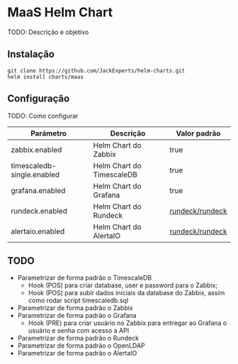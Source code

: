 # MaaS Helm Chart

TODO: Descrição e objetivo

## Instalação

    git clone https://github.com/JackExperts/helm-charts.git
    helm install charts/maas

## Configuração

TODO: Como configurar

Parámetro | Descrição | Valor padrão
--------- | ----------- | -------
zabbix.enabled | Helm Chart do Zabbix | true
timescaledb-single.enabled | Helm Chart do TimescaleDB  | true
grafana.enabled | Helm Chart do Grafana | true
rundeck.enabled | Helm Chart do Rundeck  | [rundeck/rundeck](https://github.com/rundeck/rundeck)
alertaio.enabled | Helm Chart do AlertaIO | [rundeck/rundeck](https://github.com/rundeck/rundeck)

## TODO

- Parametrizar de forma padrão o TimescaleDB
  - Hook (POS) para criar database, user e password para o Zabbix;
  - Hook (POS) para subir dados iniciais da database do Zabbix, assim como rodar script timescaledb.sql
- Parametrizar de forma padrão o Zabbix
- Parametrizar de forma padrão o Grafana
  - Hook (PRE) para criar usuário no Zabbix para entregar ao Grafana o usuário e senha com acesso a API
- Parametrizar de forma padrão o Rundeck
- Parametrizar de forma padrão o OpenLDAP
- Parametrizar de forma padrão o AlertaIO

